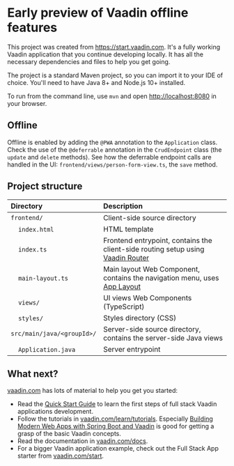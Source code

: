 # Early preview of Vaadin offline features 

This project was created from https://start.vaadin.com. It's a fully working Vaadin application that you continue developing locally.
It has all the necessary dependencies and files to help you get going.

The project is a standard Maven project, so you can import it to your IDE of choice. You'll need to have Java 8+ and Node.js 10+ installed.

To run from the command line, use `mvn` and open [http://localhost:8080](http://localhost:8080) in your browser.

## Offline

Offline is enabled by adding the `@PWA` annotation to the `Application` class.
Check the use of the `@deferrable` annotation in the `CrudEndpoint` class (the `update` and `delete` methods).
See how the deferrable endpoint calls are handled in the UI: `frontend/views/person-form-view.ts`, the `save` method.

## Project structure

| Directory                                  | Description                                                                                                                 |
| :----------------------------------------- | :-------------------------------------------------------------------------------------------------------------------------- |
| `frontend/`                                | Client-side source directory                                                                                                |
| &nbsp;&nbsp;&nbsp;&nbsp;`index.html`       | HTML template                                                                                                               |
| &nbsp;&nbsp;&nbsp;&nbsp;`index.ts`         | Frontend entrypoint, contains the client-side routing setup using [Vaadin Router](https://vaadin.com/router)                |
| &nbsp;&nbsp;&nbsp;&nbsp;`main-layout.ts`   | Main layout Web Component, contains the navigation menu, uses [App Layout](https://vaadin.com/components/vaadin-app-layout) |
| &nbsp;&nbsp;&nbsp;&nbsp;`views/`           | UI views Web Components (TypeScript)                                                                                        |
| &nbsp;&nbsp;&nbsp;&nbsp;`styles/`          | Styles directory (CSS)                                                                                                      |
| `src/main/java/<groupId>/`                 | Server-side source directory, contains the server-side Java views                                                           |
| &nbsp;&nbsp;&nbsp;&nbsp;`Application.java` | Server entrypoint                                                                                                           |

## What next?

[vaadin.com](https://vaadin.com) has lots of material to help you get you started:

- Read the [Quick Start Guide](https://vaadin.com/docs/v16/flow/typescript/quick-start-guide.html) to learn the first steps of full stack Vaadin applications development.
- Follow the tutorials in [vaadin.com/learn/tutorials](https://vaadin.com/learn/tutorials). Especially [Building Modern Web Apps with Spring Boot and Vaadin](https://vaadin.com/learn/tutorials/modern-web-apps-with-spring-boot-and-vaadin) is good for getting a grasp of the basic Vaadin concepts.
- Read the documentation in [vaadin.com/docs](https://vaadin.com/docs).
- For a bigger Vaadin application example, check out the Full Stack App starter from [vaadin.com/start](https://vaadin.com/start).
